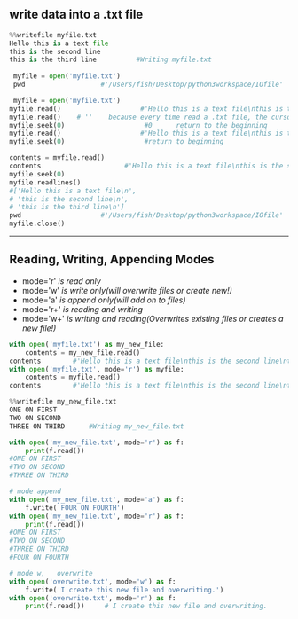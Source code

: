 ## write data into a .txt file


```py
%%writefile myfile.txt
Hello this is a text file
this is the second line
this is the third line          #Writing myfile.txt
                    
 myfile = open('myfile.txt')                   
 pwd                   #'/Users/fish/Desktop/python3workspace/IOfile'

 myfile = open('myfile.txt')
myfile.read()                    #'Hello this is a text file\nthis is the second line\nthis is the third line\n'
myfile.read()    # ''    because every time read a .txt file, the cursor will be at the end.
myfile.seek(0)                    #0      return to the beginning
myfile.read()                    #'Hello this is a text file\nthis is the second line\nthis is the third line\n'
myfile.seek(0)                    #return to beginning

contents = myfile.read()
contents                     #'Hello this is a text file\nthis is the second line\nthis is the third line\n'
myfile.seek(0)
myfile.readlines()                    
#['Hello this is a text file\n',
# 'this is the second line\n',
# 'this is the third line\n']
pwd                    #'/Users/fish/Desktop/python3workspace/IOfile'
myfile.close()
```


---
## Reading, Writing, Appending Modes

- mode='r'  *is read only*
- mode='w'   *is write only(will overwrite files or create new!)*
- mode='a'   *is append only(will add on to files)*
- mode='r+'   *is reading and writing*
- mode='w+'   *is writing and reading(Overwrites existing files or creates a new file!)*


```py
with open('myfile.txt') as my_new_file:
    contents = my_new_file.read()
contents        #'Hello this is a text file\nthis is the second line\nthis is the third line\n'
with open('myfile.txt', mode='r') as myfile:
    contents = myfile.read()
contents        #'Hello this is a text file\nthis is the second line\nthis is the third line\n'

%%writefile my_new_file.txt
ONE ON FIRST
TWO ON SECOND
THREE ON THIRD      #Writing my_new_file.txt

with open('my_new_file.txt', mode='r') as f:
    print(f.read())
#ONE ON FIRST
#TWO ON SECOND
#THREE ON THIRD

# mode append
with open('my_new_file.txt', mode='a') as f:
    f.write('FOUR ON FOURTH')
with open('my_new_file.txt', mode='r') as f:
    print(f.read())
#ONE ON FIRST
#TWO ON SECOND
#THREE ON THIRD
#FOUR ON FOURTH

# mode w,   overwrite
with open('overwrite.txt', mode='w') as f:
    f.write('I create this new file and overwriting.')
with open('overwrite.txt', mode='r') as f:
    print(f.read())     # I create this new file and overwriting.
   
```



